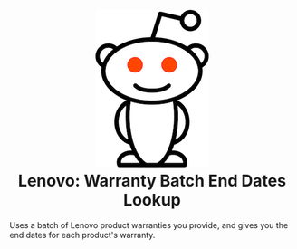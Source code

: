 <h1 align="center">
  <br>
  <img src="https://raw.githubusercontent.com/tinyqubit/RedditBot_OnlineUsers/master/Images/Reddit_Logo.png" alt="Reddit" width="200">
  </br>
  Lenovo: Warranty Batch End Dates Lookup
  <br>
</h1>
Uses a batch of Lenovo product warranties you provide, and gives you the end dates for each product's warranty.
